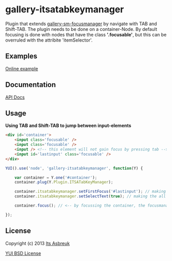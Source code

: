 gallery-itsatabkeymanager
========

Plugin that extends [gallery-sm-focusmanager](https://github.com/smugmug/yui-gallery/tree/master/src/sm-focusmanager) by navigate with TAB and Shift-TAB. The plugin needs to be done on a container-Node. By default focusing is done with nodes that have the class <b>'.focusable'</b>, but this can be overruled with the attribite 'itemSelector'.


Examples
--------
[Online example](http://projects.itsasbreuk.nl/examples/itsatabkeymanager/index.html)

Documentation
--------------
[API Docs](http://projects.itsasbreuk.nl/apidocs/classes/ITSATabKeyManager.html)

Usage
-----

<b>Using TAB and Shift-TAB to jump between input-elements</b>
```html
<div id='container'>
    <input class='focusable' />
    <input class='focusable' />
    <input /> <!-- this element will not gain focus by pressing tab -->
    <input id='lastinput' class='focusable' />
</div>
```
```js
YUI().use('node', 'gallery-itsatabkeymanager', function(Y) {

    var container = Y.one('#container');
    container.plug(Y.Plugin.ITSATabKeyManager);

    container.itsatabkeymanager.setFirstFocus('#lastinput'); // making the last element as the first focusable element
    container.itsatabkeymanager.setSelectText(true); // making the all text to be selected once focussed

    container.focus(); // <-- by focussing the container, the focusmanager will be active on this container

});
```

License
-------

Copyright (c) 2013 [Its Asbreuk](http://http://itsasbreuk.nl)

[YUI BSD License](http://developer.yahoo.com/yui/license.html)